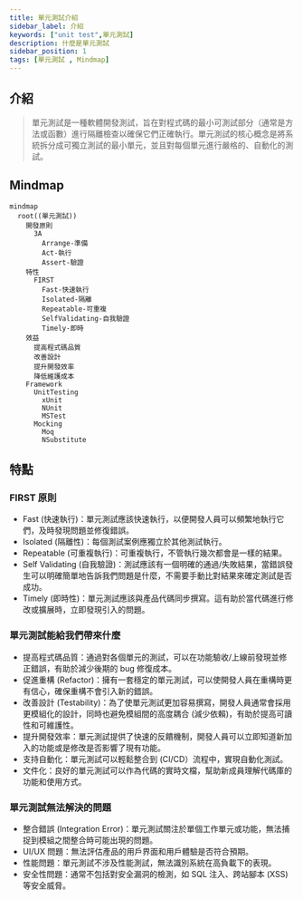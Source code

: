```yaml
---
title: 單元測試介紹
sidebar_label: 介紹
keywords: ["unit test",單元測試]
description: 什麼是單元測試
sidebar_position: 1
tags: [單元測試 , Mindmap]
---
```


## 介紹
> 單元測試是一種軟體開發測試，旨在對程式碼的最小可測試部分（通常是方法或函數）進行隔離檢查以確保它們正確執行。單元測試的核心概念是將系統拆分成可獨立測試的最小單元，並且對每個單元進行嚴格的、自動化的測試。

## Mindmap

```mermaid
mindmap
  root((單元測試))
    開發原則
      3A
        Arrange-準備
        Act-執行
        Assert-驗證
    特性
      FIRST
        Fast-快速執行
        Isolated-隔離
        Repeatable-可重複
        SelfValidating-自我驗證
        Timely-即時
    效益
      提高程式碼品質
      改善設計
      提升開發效率
      降低維護成本
    Framework
      UnitTesting
        xUnit
        NUnit
        MSTest
      Mocking
        Moq
        NSubstitute

```

## 特點

### FIRST 原則
- Fast (快速執行)：單元測試應該快速執行，以便開發人員可以頻繁地執行它們，及時發現問題並修復錯誤。
- Isolated (隔離性)：每個測試案例應獨立於其他測試執行。
- Repeatable (可重複執行)：可重複執行，不管執行幾次都會是一樣的結果。
- Self Validating (自我驗證)：測試應該有一個明確的通過/失敗結果，當錯誤發生可以明確簡單地告訴我們問題是什麼，不需要手動比對結果來確定測試是否成功。
- Timely (即時性)：單元測試應該與產品代碼同步撰寫。這有助於當代碼進行修改或擴展時，立即發現引入的問題。

### 單元測試能給我們帶來什麼

- 提高程式碼品質：通過對各個單元的測試，可以在功能驗收/上線前發現並修正錯誤，有助於減少後期的 bug 修復成本。
- 促進重構 (Refactor)：擁有一套穩定的單元測試，可以使開發人員在重構時更有信心，確保重構不會引入新的錯誤。
- 改善設計 (Testability)：為了使單元測試更加容易撰寫，開發人員通常會採用更模組化的設計，同時也避免模組間的高度耦合 (減少依賴)，有助於提高可讀性和可維護性。
- 提升開發效率：單元測試提供了快速的反饋機制，開發人員可以立即知道新加入的功能或是修改是否影響了現有功能。
- 支持自動化：單元測試可以輕鬆整合到 (CI/CD）流程中，實現自動化測試。
- 文件化：良好的單元測試可以作為代碼的實時文檔，幫助新成員理解代碼庫的功能和使用方式。

### 單元測試無法解決的問題
- 整合錯誤 (Integration Error)：單元測試關注於單個工作單元或功能，無法捕捉到模組之間整合時可能出現的問題。
- UI/UX 問題：無法評估產品的用戶界面和用戶體驗是否符合預期。
- 性能問題：單元測試不涉及性能測試，無法識別系統在高負載下的表現。
- 安全性問題：通常不包括對安全漏洞的檢測，如 SQL 注入、跨站腳本 (XSS) 等安全威脅。
